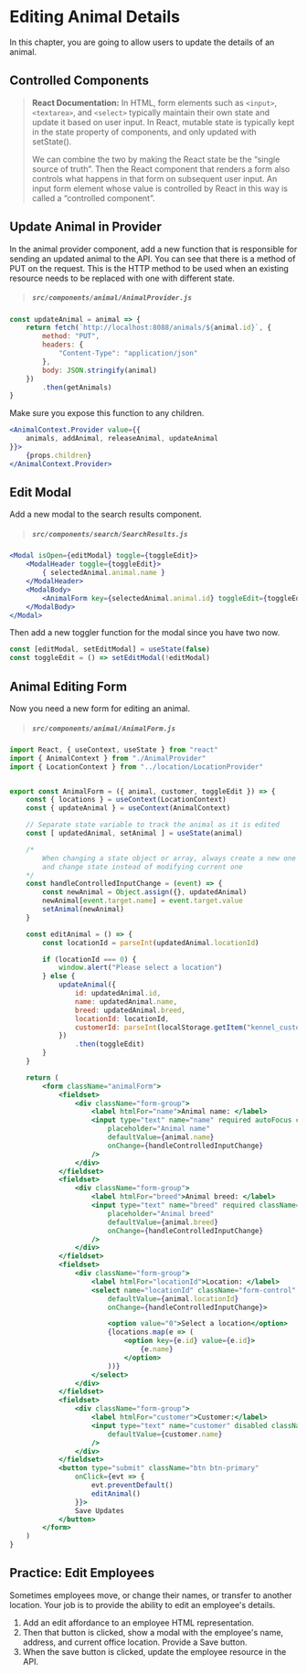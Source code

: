 # Editing Animal Details

In this chapter, you are going to allow users to update the details of an animal.

## Controlled Components

> **React Documentation:** In HTML, form elements such as `<input>`, `<textarea>`, and `<select>` typically maintain their own state and update it based on user input. In React, mutable state is typically kept in the state property of components, and only updated with setState().
>
> We can combine the two by making the React state be the “single source of truth”. Then the React component that renders a form also controls what happens in that form on subsequent user input. An input form element whose value is controlled by React in this way is called a “controlled component”.


## Update Animal in Provider

In the animal provider component, add a new function that is responsible for sending an updated animal to the API. You can see that there is a method of PUT on the request. This is the HTTP method to be used when an existing resource needs to be replaced with one with different state.

> ##### `src/components/animal/AnimalProvider.js`

```js
const updateAnimal = animal => {
    return fetch(`http://localhost:8088/animals/${animal.id}`, {
        method: "PUT",
        headers: {
            "Content-Type": "application/json"
        },
        body: JSON.stringify(animal)
    })
        .then(getAnimals)
}
```

Make sure you expose this function to any children.

```jsx
<AnimalContext.Provider value={{
    animals, addAnimal, releaseAnimal, updateAnimal
}}>
    {props.children}
</AnimalContext.Provider>
```

## Edit Modal

Add a new modal to the search results component.

> ##### `src/components/search/SearchResults.js`

```jsx
<Modal isOpen={editModal} toggle={toggleEdit}>
    <ModalHeader toggle={toggleEdit}>
        { selectedAnimal.animal.name }
    </ModalHeader>
    <ModalBody>
        <AnimalForm key={selectedAnimal.animal.id} toggleEdit={toggleEdit} {...selectedAnimal} />
    </ModalBody>
</Modal>
```

Then add a new toggler function for the modal since you have two now.

```js
const [editModal, setEditModal] = useState(false)
const toggleEdit = () => setEditModal(!editModal)
```

## Animal Editing Form

Now you need a new form for editing an animal.

> ##### `src/components/animal/AnimalForm.js`

```jsx
import React, { useContext, useState } from "react"
import { AnimalContext } from "./AnimalProvider"
import { LocationContext } from "../location/LocationProvider"


export const AnimalForm = ({ animal, customer, toggleEdit }) => {
    const { locations } = useContext(LocationContext)
    const { updateAnimal } = useContext(AnimalContext)

    // Separate state variable to track the animal as it is edited
    const [ updatedAnimal, setAnimal ] = useState(animal)

    /*
        When changing a state object or array, always create a new one
        and change state instead of modifying current one
    */
    const handleControlledInputChange = (event) => {
        const newAnimal = Object.assign({}, updatedAnimal)
        newAnimal[event.target.name] = event.target.value
        setAnimal(newAnimal)
    }

    const editAnimal = () => {
        const locationId = parseInt(updatedAnimal.locationId)

        if (locationId === 0) {
            window.alert("Please select a location")
        } else {
            updateAnimal({
                id: updatedAnimal.id,
                name: updatedAnimal.name,
                breed: updatedAnimal.breed,
                locationId: locationId,
                customerId: parseInt(localStorage.getItem("kennel_customer"))
            })
                .then(toggleEdit)
        }
    }

    return (
        <form className="animalForm">
            <fieldset>
                <div className="form-group">
                    <label htmlFor="name">Animal name: </label>
                    <input type="text" name="name" required autoFocus className="form-control"
                        placeholder="Animal name"
                        defaultValue={animal.name}
                        onChange={handleControlledInputChange}
                    />
                </div>
            </fieldset>
            <fieldset>
                <div className="form-group">
                    <label htmlFor="breed">Animal breed: </label>
                    <input type="text" name="breed" required className="form-control"
                        placeholder="Animal breed"
                        defaultValue={animal.breed}
                        onChange={handleControlledInputChange}
                    />
                </div>
            </fieldset>
            <fieldset>
                <div className="form-group">
                    <label htmlFor="locationId">Location: </label>
                    <select name="locationId" className="form-control"
                        defaultValue={animal.locationId}
                        onChange={handleControlledInputChange}>

                        <option value="0">Select a location</option>
                        {locations.map(e => (
                            <option key={e.id} value={e.id}>
                                {e.name}
                            </option>
                        ))}
                    </select>
                </div>
            </fieldset>
            <fieldset>
                <div className="form-group">
                    <label htmlFor="customer">Customer:</label>
                    <input type="text" name="customer" disabled className="form-control"
                        defaultValue={customer.name}
                    />
                </div>
            </fieldset>
            <button type="submit" className="btn btn-primary"
                onClick={evt => {
                    evt.preventDefault()
                    editAnimal()
                }}>
                Save Updates
            </button>
        </form>
    )
}
```

## Practice: Edit Employees

Sometimes employees move, or change their names, or transfer to another location. Your job is to provide the ability to edit an employee's details.

1. Add an edit affordance to an employee HTML representation.
1. Then that button is clicked, show a modal with the employee's name, address, and current office location. Provide a Save button.
1. When the save button is clicked, update the employee resource in the API.

